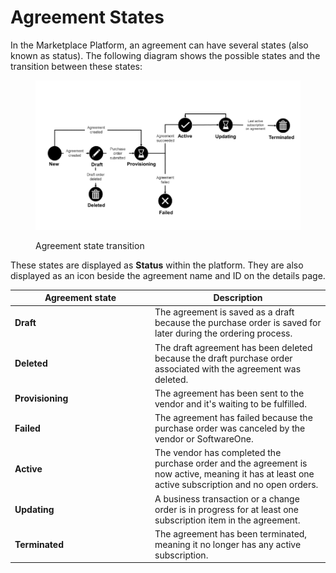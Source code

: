 # Agreement States

In the Marketplace Platform, an agreement can have several states (also known as status). The following diagram shows the possible states and the transition between these states:

<figure><img src="../../../.gitbook/assets/Agreements (2).png" alt=""><figcaption><p>Agreement state transition</p></figcaption></figure>

These states are displayed as **Status** within the platform. They are also displayed as an icon beside the agreement name and ID on the details page.&#x20;

<table><thead><tr><th width="210">Agreement state</th><th>Description</th></tr></thead><tbody><tr><td><strong>Draft</strong></td><td>The agreement is saved as a draft because the purchase order is saved for later during the ordering process. </td></tr><tr><td><strong>Deleted</strong> </td><td>The draft agreement has been deleted because the draft purchase order associated with the agreement was deleted.</td></tr><tr><td><strong>Provisioning</strong></td><td>The agreement has been sent to the vendor and it's waiting to be fulfilled.</td></tr><tr><td><strong>Failed</strong></td><td>The agreement has failed because the purchase order was canceled by the vendor or SoftwareOne. </td></tr><tr><td><strong>Active</strong> </td><td>The vendor has completed the purchase order and the agreement is now active, meaning it has at least one active subscription and no open orders.</td></tr><tr><td><strong>Updating</strong></td><td>A business transaction or a change order is in progress for at least one subscription item in the agreement.</td></tr><tr><td><strong>Terminated</strong></td><td>The agreement has been terminated, meaning it no longer has any active subscription. </td></tr></tbody></table>
